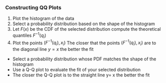 ### Constructing QQ Plots 
1. Plot the histogram of the data
2. Select a probability distribution based on the shape of the histogram
3. Let $F(x)$ be the CDF of the selected distribution compute the theoretical quantiles $F^{-1}(q_i)$ 
4. Plot the points $(F^{-1}(q_i), x_i)$ 
The closer that the points $(F^{-1}(q_i), x_i)$ are to the diagonal line $y=x$ the better the fit

- Select a probability distribution whose PDF matches the shape of the histogram
- Use a Q-Q plot to evaluate the fit of your selected distribution
- The closer the Q-Q plot is to the straight line y= x the better the fit
